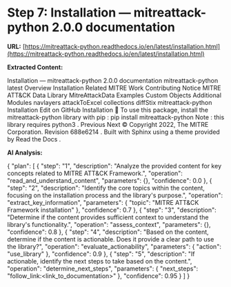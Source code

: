 # Step 7: Installation — mitreattack-python 2.0.0 documentation

**URL:** [https://mitreattack-python.readthedocs.io/en/latest/installation.html](https://mitreattack-python.readthedocs.io/en/latest/installation.html)

**Extracted Content:**

Installation — mitreattack-python 2.0.0 documentation
mitreattack-python
latest
Overview
Installation
Related MITRE Work
Contributing
Notice
MITRE ATT&CK Data Library
MitreAttackData
Examples
Custom Objects
Additional Modules
navlayers
attackToExcel
collections
diffStix
mitreattack-python
Installation
Edit on GitHub
Installation

To use this package, install the mitreattack-python library with
pip
:
pip
install
mitreattack-python
Note
: this library requires
python3
.
Previous
Next
© Copyright 2022, The MITRE Corporation.
Revision
688e6214
.
Built with
Sphinx
using a
theme
provided by
Read the Docs
.

**AI Analysis:**

{
  "plan": [
    {
      "step": "1",
      "description": "Analyze the provided content for key concepts related to MITRE ATT&CK Framework.",
      "operation": "read_and_understand_content",
      "parameters": {},
      "confidence": 0.0
    },
    {
      "step": "2",
      "description": "Identify the core topics within the content, focusing on the installation process and the library's purpose.",
      "operation": "extract_key_information",
      "parameters": {
        "topic": "MITRE ATT&CK Framework installation"
      },
      "confidence": 0.7
    },
    {
      "step": "3",
      "description": "Determine if the content provides sufficient context to understand the library's functionality.",
      "operation": "assess_context",
      "parameters": {},
      "confidence": 0.8
    },
    {
      "step": "4",
      "description": "Based on the content, determine if the content is actionable.  Does it provide a clear path to use the library?",
      "operation": "evaluate_actionability",
      "parameters": {
        "action": "use_library"
      },
      "confidence": 0.9
    },
    {
      "step": "5",
      "description": "If actionable, identify the next steps to take based on the content.",
      "operation": "determine_next_steps",
      "parameters": {
        "next_steps": "follow_link:<link_to_documentation>"
      },
      "confidence": 0.95
    }
  ]
}

